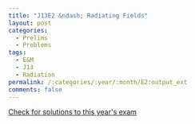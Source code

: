 ```yaml
---
title: "J13E2 &ndash; Radiating Fields"
layout: post
categories:
  - Prelims
  - Problems
tags:
  - E&M
  - J13
  - Radiation
permalink: /:categories/:year/:month/E2:output_ext
comments: false
---
```

<object data="2013J2E.pdf" type="application/pdf" width="100%" height="500"></object>
<div class="message"><a href='https://princetonprelim.com/prelim/30/'>Check for solutions to this year's exam</a></div>